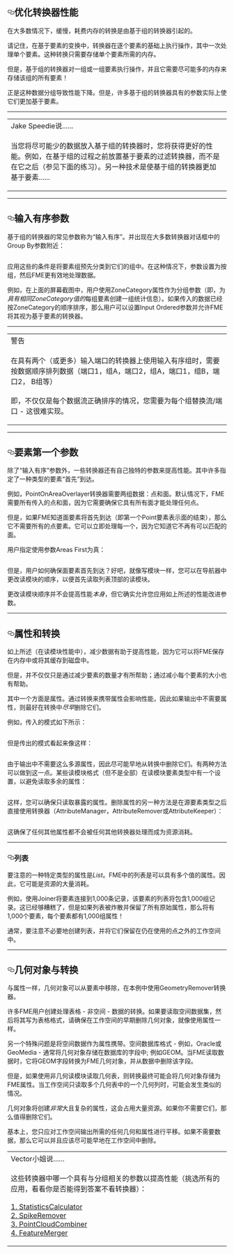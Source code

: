 
  <div id="readme" class="readme blob instapaper_body">
    <article class="markdown-body entry-content" itemprop="text"><h1><a id="user-content-optimizing-transformation-performance" class="anchor" aria-hidden="true" href="https://github.com/safesoftware/FMETraining/blob/Desktop-Advanced-2018/DesktopAdvanced2WorkspaceDesign/2.16.OptimizingTransformationPerformance.md#optimizing-transformation-performance"><svg class="octicon octicon-link" viewBox="0 0 16 16" version="1.1" width="16" height="16" aria-hidden="true"><path fill-rule="evenodd" d="M4 9h1v1H4c-1.5 0-3-1.69-3-3.5S2.55 3 4 3h4c1.45 0 3 1.69 3 3.5 0 1.41-.91 2.72-2 3.25V8.59c.58-.45 1-1.27 1-2.09C10 5.22 8.98 4 8 4H4c-.98 0-2 1.22-2 2.5S3 9 4 9zm9-3h-1v1h1c1 0 2 1.22 2 2.5S13.98 12 13 12H9c-.98 0-2-1.22-2-2.5 0-.83.42-1.64 1-2.09V6.25c-1.09.53-2 1.84-2 3.25C6 11.31 7.55 13 9 13h4c1.45 0 3-1.69 3-3.5S14.5 6 13 6z"></path></svg></a><font style="vertical-align: inherit;"><font style="vertical-align: inherit;">优化转换器性能</font></font></h1>
<p><font style="vertical-align: inherit;"><font style="vertical-align: inherit;">在大多数情况下，缓慢，耗费内存的转换是由基于组的转换器引起的。</font></font></p>
<p><font style="vertical-align: inherit;"><font style="vertical-align: inherit;">请记住，在基于要素的变换中，转换器在逐个要素的基础上执行操作，其中一次处理单个要素。</font><font style="vertical-align: inherit;">这种转换只需要存储单个要素所需的内存。</font></font></p>
<p><font style="vertical-align: inherit;"><font style="vertical-align: inherit;">但是，基于组的转换器对一组或一组要素执行操作，并且它需要尽可能多的内存来存储该组的所有要素！</font></font></p>
<p><font style="vertical-align: inherit;"><font style="vertical-align: inherit;">正是这种数据分组导致性能下降。</font><font style="vertical-align: inherit;">但是，许多基于组的转换器具有的参数实际上使它们更加基于要素。</font></font></p>
<hr>
<table>
<tbody><tr>
<td>
<i></i><font style="vertical-align: inherit;"><font style="vertical-align: inherit;">
Jake Speedie说......
</font></font></td>
</tr>
<tr>
<td><font style="vertical-align: inherit;"><font style="vertical-align: inherit;">

当您将尽可能少的数据放入基于组的转换器时，您将获得更好的性能。</font><font style="vertical-align: inherit;">例如，在基于组的过程之前放置基于要素的过滤转换器，而不是在它之后（参见下面的练习）。</font><font style="vertical-align: inherit;">另一种技术是使基于组的转换器更加基于要素......

</font></font></td>
</tr>
</tbody></table>
<hr>
<h2><a id="user-content-input-ordered-parameter" class="anchor" aria-hidden="true" href="https://github.com/safesoftware/FMETraining/blob/Desktop-Advanced-2018/DesktopAdvanced2WorkspaceDesign/2.16.OptimizingTransformationPerformance.md#input-ordered-parameter"><svg class="octicon octicon-link" viewBox="0 0 16 16" version="1.1" width="16" height="16" aria-hidden="true"><path fill-rule="evenodd" d="M4 9h1v1H4c-1.5 0-3-1.69-3-3.5S2.55 3 4 3h4c1.45 0 3 1.69 3 3.5 0 1.41-.91 2.72-2 3.25V8.59c.58-.45 1-1.27 1-2.09C10 5.22 8.98 4 8 4H4c-.98 0-2 1.22-2 2.5S3 9 4 9zm9-3h-1v1h1c1 0 2 1.22 2 2.5S13.98 12 13 12H9c-.98 0-2-1.22-2-2.5 0-.83.42-1.64 1-2.09V6.25c-1.09.53-2 1.84-2 3.25C6 11.31 7.55 13 9 13h4c1.45 0 3-1.69 3-3.5S14.5 6 13 6z"></path></svg></a><font style="vertical-align: inherit;"><font style="vertical-align: inherit;">输入有序参数</font></font></h2>
<p><font style="vertical-align: inherit;"><font style="vertical-align: inherit;">基于组的转换器的常见参数称为“输入有序”。</font><font style="vertical-align: inherit;">并出现在大多数转换器对话框中的Group By参数附近：</font></font></p>
<p><a target="_blank" href="https://github.com/safesoftware/FMETraining/blob/Desktop-Advanced-2018/DesktopAdvanced2WorkspaceDesign/Images/Img2.029.TransformerPerformanceGroupedFeatureParam.png"><img src="./Images/Img2.029.TransformerPerformanceGroupedFeatureParam.png" alt="" style="max-width:100%;"></a></p>
<p><font style="vertical-align: inherit;"><font style="vertical-align: inherit;">应用这些的条件是将要素组预先分类到它们的组中。</font><font style="vertical-align: inherit;">在这种情况下，参数设置为按组，然后FME更有效地处理数据。</font></font></p>
<p><font style="vertical-align: inherit;"><font style="vertical-align: inherit;">例如，在上面的屏幕截图中，用户使用ZoneCategory属性作为分组参数（即，为</font></font><em><font style="vertical-align: inherit;"><font style="vertical-align: inherit;">具有相同ZoneCategory值的</font></font></em><font style="vertical-align: inherit;"><font style="vertical-align: inherit;">每组要素创建一组统计信息</font><font style="vertical-align: inherit;">）。</font><font style="vertical-align: inherit;">如果传入的数据已经按ZoneCategory的顺序排序，那么用户可以设置Input Ordered参数并允许FME将其视为基于要素的转换器。</font></font></p>
<hr>
 
<table>
<tbody><tr>
<td>
<i></i><font style="vertical-align: inherit;"><font style="vertical-align: inherit;">
警告
</font></font></td>
</tr>
<tr>
<td><font style="vertical-align: inherit;"><font style="vertical-align: inherit;">

在具有两个（或更多）输入端口的转换器上使用输入有序组时，需要按数据顺序排列数据（端口1，组A，端口2，组A，端口1，组B，端口2， B组等）
 </font></font><br><br><font style="vertical-align: inherit;"><font style="vertical-align: inherit;">即，不仅仅是每个数据流正确排序的情况，您需要为每个组替换流/端口 - 这很难实现。

</font></font></td>
</tr>
</tbody></table>
<hr>
<h2><a id="user-content-features-first-parameter" class="anchor" aria-hidden="true" href="https://github.com/safesoftware/FMETraining/blob/Desktop-Advanced-2018/DesktopAdvanced2WorkspaceDesign/2.16.OptimizingTransformationPerformance.md#features-first-parameter"><svg class="octicon octicon-link" viewBox="0 0 16 16" version="1.1" width="16" height="16" aria-hidden="true"><path fill-rule="evenodd" d="M4 9h1v1H4c-1.5 0-3-1.69-3-3.5S2.55 3 4 3h4c1.45 0 3 1.69 3 3.5 0 1.41-.91 2.72-2 3.25V8.59c.58-.45 1-1.27 1-2.09C10 5.22 8.98 4 8 4H4c-.98 0-2 1.22-2 2.5S3 9 4 9zm9-3h-1v1h1c1 0 2 1.22 2 2.5S13.98 12 13 12H9c-.98 0-2-1.22-2-2.5 0-.83.42-1.64 1-2.09V6.25c-1.09.53-2 1.84-2 3.25C6 11.31 7.55 13 9 13h4c1.45 0 3-1.69 3-3.5S14.5 6 13 6z"></path></svg></a><font style="vertical-align: inherit;"><font style="vertical-align: inherit;">要素第一个参数</font></font></h2>
<p><font style="vertical-align: inherit;"><font style="vertical-align: inherit;">除了“输入有序”参数外，一些转换器还有自己独特的参数来提高性能。</font><font style="vertical-align: inherit;">其中许多指定了一种类型的要素“首先”到达。</font></font></p>
<p><font style="vertical-align: inherit;"><font style="vertical-align: inherit;">例如，PointOnAreaOverlayer转换器需要两组数据：点和面。</font><font style="vertical-align: inherit;">默认情况下，FME需要所有传入的点和面，因为它需要确保它具有所有面才能处理任何点。</font></font></p>
<p><font style="vertical-align: inherit;"><font style="vertical-align: inherit;">但是，如果FME知道面要素将首先到达（即第一个Point要素表示面的结束），那么它不需要所有的点要素。</font><font style="vertical-align: inherit;">它可以立即处理每一个，因为它知道它不再有可以匹配的面。</font></font></p>
<p><font style="vertical-align: inherit;"><font style="vertical-align: inherit;">用户指定使用参数Areas First为真：</font></font></p>
<p><a target="_blank" href="https://github.com/safesoftware/FMETraining/blob/Desktop-Advanced-2018/DesktopAdvanced2WorkspaceDesign/Images/Img2.030.TransformerPerformanceNeighborsFirst.png"><img src="./Images/Img2.030.TransformerPerformanceNeighborsFirst.png" alt="" style="max-width:100%;"></a></p>
<p><font style="vertical-align: inherit;"><font style="vertical-align: inherit;">但是，用户如何确保面要素首先到达？</font><font style="vertical-align: inherit;">好吧，就像写模块一样，您可以在导航器中更改读模块的顺序，以便首先读取列表顶部的读模块。</font></font></p>
<p><font style="vertical-align: inherit;"><font style="vertical-align: inherit;">更改读模块顺序并不会提高性能</font></font><em><font style="vertical-align: inherit;"><font style="vertical-align: inherit;">本身</font></font></em><font style="vertical-align: inherit;"><font style="vertical-align: inherit;">，但它确实允许您应用如上所述的性能改进参数。</font></font></p>
<hr>
<h2><a id="user-content-attributes-and-transformation" class="anchor" aria-hidden="true" href="https://github.com/safesoftware/FMETraining/blob/Desktop-Advanced-2018/DesktopAdvanced2WorkspaceDesign/2.16.OptimizingTransformationPerformance.md#attributes-and-transformation"><svg class="octicon octicon-link" viewBox="0 0 16 16" version="1.1" width="16" height="16" aria-hidden="true"><path fill-rule="evenodd" d="M4 9h1v1H4c-1.5 0-3-1.69-3-3.5S2.55 3 4 3h4c1.45 0 3 1.69 3 3.5 0 1.41-.91 2.72-2 3.25V8.59c.58-.45 1-1.27 1-2.09C10 5.22 8.98 4 8 4H4c-.98 0-2 1.22-2 2.5S3 9 4 9zm9-3h-1v1h1c1 0 2 1.22 2 2.5S13.98 12 13 12H9c-.98 0-2-1.22-2-2.5 0-.83.42-1.64 1-2.09V6.25c-1.09.53-2 1.84-2 3.25C6 11.31 7.55 13 9 13h4c1.45 0 3-1.69 3-3.5S14.5 6 13 6z"></path></svg></a><font style="vertical-align: inherit;"><font style="vertical-align: inherit;">属性和转换</font></font></h2>
<p><font style="vertical-align: inherit;"><font style="vertical-align: inherit;">如上所述（在读模块性能中），减少数据有助于提高性能，因为它可以将FME保存在内存中或将其缓存到磁盘中。</font></font></p>
<p><font style="vertical-align: inherit;"><font style="vertical-align: inherit;">但是，并不仅仅只是通过减少要素的数量才有所帮助；</font><font style="vertical-align: inherit;">通过减小每个要素的大小也有帮助。</font></font></p>
<p><font style="vertical-align: inherit;"><font style="vertical-align: inherit;">其中一个方面是属性。</font><font style="vertical-align: inherit;">通过转换来携带属性会影响性能，因此如果输出中不需要属性，则最好</font><font style="vertical-align: inherit;">在转换中</font></font><em><font style="vertical-align: inherit;"><font style="vertical-align: inherit;">尽早</font></font></em><font style="vertical-align: inherit;"><font style="vertical-align: inherit;">删除它们</font><font style="vertical-align: inherit;">。</font></font></p>
<p><font style="vertical-align: inherit;"><font style="vertical-align: inherit;">例如，传入的模式如下所示：</font></font></p>
<p><a target="_blank" href="https://github.com/safesoftware/FMETraining/blob/Desktop-Advanced-2018/DesktopAdvanced2WorkspaceDesign/Images/Img2.033.TransformerPerformanceAttrsSourceSchema.png"><img src="./Images/Img2.033.TransformerPerformanceAttrsSourceSchema.png" alt="" style="max-width:100%;"></a></p>
<p><font style="vertical-align: inherit;"><font style="vertical-align: inherit;">但是传出的模式看起来像这样：</font></font></p>
<p><a target="_blank" href="https://github.com/safesoftware/FMETraining/blob/Desktop-Advanced-2018/DesktopAdvanced2WorkspaceDesign/Images/Img2.034.TransformerPerformanceAttrsDestSchema.png"><img src="./Images/Img2.034.TransformerPerformanceAttrsDestSchema.png" alt="" style="max-width:100%;"></a></p>
<p><font style="vertical-align: inherit;"><font style="vertical-align: inherit;">由于输出中不需要这么多源属性，因此尽可能早地从转换中删除它们。</font><font style="vertical-align: inherit;">有两种方法可以做到这一点。</font><font style="vertical-align: inherit;">某些读模块格式（但不是全部）在读模块要素类型中有一个设置，以避免读取多余的属性：</font></font></p>
<p><a target="_blank" href="https://github.com/safesoftware/FMETraining/blob/Desktop-Advanced-2018/DesktopAdvanced2WorkspaceDesign/Images/Img2.035.TransformerPerformanceReadAttrs.png"><img src="./Images/Img2.035.TransformerPerformanceReadAttrs.png" alt="" style="max-width:100%;"></a></p>
<p><font style="vertical-align: inherit;"><font style="vertical-align: inherit;">这样，您可以确保只读取暴露的属性。</font><font style="vertical-align: inherit;">删除属性的另一种方法是在源要素类型之后直接使用转换器（AttributeManager，AttributeRemover或AttributeKeeper）：</font></font></p>
<p><a target="_blank" href="https://github.com/safesoftware/FMETraining/blob/Desktop-Advanced-2018/DesktopAdvanced2WorkspaceDesign/Images/Img2.036.TransformerPerformanceRemovingAttrs.png"><img src="./Images/Img2.036.TransformerPerformanceRemovingAttrs.png" alt="" style="max-width:100%;"></a></p>
<p><font style="vertical-align: inherit;"><font style="vertical-align: inherit;">这确保了任何其他属性都不会被任何其他转换器处理而成为资源消耗。</font></font></p>
<hr>
<h3><a id="user-content-lists" class="anchor" aria-hidden="true" href="https://github.com/safesoftware/FMETraining/blob/Desktop-Advanced-2018/DesktopAdvanced2WorkspaceDesign/2.16.OptimizingTransformationPerformance.md#lists"><svg class="octicon octicon-link" viewBox="0 0 16 16" version="1.1" width="16" height="16" aria-hidden="true"><path fill-rule="evenodd" d="M4 9h1v1H4c-1.5 0-3-1.69-3-3.5S2.55 3 4 3h4c1.45 0 3 1.69 3 3.5 0 1.41-.91 2.72-2 3.25V8.59c.58-.45 1-1.27 1-2.09C10 5.22 8.98 4 8 4H4c-.98 0-2 1.22-2 2.5S3 9 4 9zm9-3h-1v1h1c1 0 2 1.22 2 2.5S13.98 12 13 12H9c-.98 0-2-1.22-2-2.5 0-.83.42-1.64 1-2.09V6.25c-1.09.53-2 1.84-2 3.25C6 11.31 7.55 13 9 13h4c1.45 0 3-1.69 3-3.5S14.5 6 13 6z"></path></svg></a><font style="vertical-align: inherit;"><font style="vertical-align: inherit;">列表</font></font></h3>
<p><font style="vertical-align: inherit;"><font style="vertical-align: inherit;">要注意的一种特定类型的属性是</font></font><em><font style="vertical-align: inherit;"><font style="vertical-align: inherit;">List</font></font></em><font style="vertical-align: inherit;"><font style="vertical-align: inherit;">。</font><font style="vertical-align: inherit;">FME中的列表是可以具有多个值的属性。</font><font style="vertical-align: inherit;">因此，它可能是资源的大量消耗。</font></font></p>
<p><font style="vertical-align: inherit;"><font style="vertical-align: inherit;">例如，使用Joiner将要素连接到1,000条记录，该要素的列表将包含1,000组记录。</font><font style="vertical-align: inherit;">这已经够糟糕了，但是如果列表被炸散并保留了所有原始属性，那么将有1,000个要素，每个要素都有1,000组属性！</font></font></p>
<p><font style="vertical-align: inherit;"><font style="vertical-align: inherit;">通常，要注意不必要地创建列表，并将它们保留在仍在使用的点之外的工作空间中。</font></font></p>
<hr>
<h2><a id="user-content-geometry-and-transformation" class="anchor" aria-hidden="true" href="https://github.com/safesoftware/FMETraining/blob/Desktop-Advanced-2018/DesktopAdvanced2WorkspaceDesign/2.16.OptimizingTransformationPerformance.md#geometry-and-transformation"><svg class="octicon octicon-link" viewBox="0 0 16 16" version="1.1" width="16" height="16" aria-hidden="true"><path fill-rule="evenodd" d="M4 9h1v1H4c-1.5 0-3-1.69-3-3.5S2.55 3 4 3h4c1.45 0 3 1.69 3 3.5 0 1.41-.91 2.72-2 3.25V8.59c.58-.45 1-1.27 1-2.09C10 5.22 8.98 4 8 4H4c-.98 0-2 1.22-2 2.5S3 9 4 9zm9-3h-1v1h1c1 0 2 1.22 2 2.5S13.98 12 13 12H9c-.98 0-2-1.22-2-2.5 0-.83.42-1.64 1-2.09V6.25c-1.09.53-2 1.84-2 3.25C6 11.31 7.55 13 9 13h4c1.45 0 3-1.69 3-3.5S14.5 6 13 6z"></path></svg></a><font style="vertical-align: inherit;"><font style="vertical-align: inherit;">几何对象与转换</font></font></h2>
<p><font style="vertical-align: inherit;"><font style="vertical-align: inherit;">与属性一样，几何对象可以从要素中移除，在本例中使用GeometryRemover转换器。</font></font></p>
<p><font style="vertical-align: inherit;"><font style="vertical-align: inherit;">许多FME用户创建处理表格 - 非空间 - 数据的转换。</font><font style="vertical-align: inherit;">如果要读取空间数据集，然后将其写为表格格式，请确保在工作空间的早期删除几何对象，就像使用属性一样。</font></font></p>
<p><font style="vertical-align: inherit;"><font style="vertical-align: inherit;">另一个特殊问题是将空间数据作为属性携带。</font><font style="vertical-align: inherit;">空间数据库格式 - 例如，Oracle或GeoMedia  - 通常将几何对象存储在数据库的字段中; </font><font style="vertical-align: inherit;">例如GEOM。</font><font style="vertical-align: inherit;">当FME读取数据时，它将GEOM字段转换为FME几何对象，并从数据中删除该字段。</font></font></p>
<p><font style="vertical-align: inherit;"><font style="vertical-align: inherit;">但是，如果使用非几何读模块读取几何表，则转换最终可能会将几何对象存储为FME属性。</font><font style="vertical-align: inherit;">当工作空间只读取多个几何表中的一个几何列时，可能会发生类似的情况。</font></font></p>
<p><font style="vertical-align: inherit;"><font style="vertical-align: inherit;">几何对象将创建</font></font><em><font style="vertical-align: inherit;"><font style="vertical-align: inherit;">非常</font></font></em><font style="vertical-align: inherit;"><font style="vertical-align: inherit;">大且复杂的属性，这会占用大量资源。</font><font style="vertical-align: inherit;">如果你不需要它们，那么值得删除它们。</font></font></p>
<p><font style="vertical-align: inherit;"><font style="vertical-align: inherit;">基本上，您只应对工作空间输出所需的任何几何和属性进行平移。</font><font style="vertical-align: inherit;">如果不需要数据，那么它可以并且应该尽可能早地在工作空间中删除。</font></font></p>
<table>
<tbody><tr>
<td>
<i></i><font style="vertical-align: inherit;"><font style="vertical-align: inherit;">
Vector小姐说......
</font></font></td>
</tr>
<tr>
<td><font style="vertical-align: inherit;"><font style="vertical-align: inherit;">

这些转换器中哪一个具有与分组相关的参数以提高性能（挑选所有的应用，看看你是否能得到答案不看转换器）： 
 </font></font><br><br><a href="http://52.73.3.37/fmedatastreaming/Manual/QAResponse2017.fmw?chapter=12&amp;question=4&amp;answer=1&amp;DestDataset_TEXTLINE=C%3A%5CFMEOutput%5CQAResponse.html" rel="nofollow"><font style="vertical-align: inherit;"><font style="vertical-align: inherit;">1. StatisticsCalculator </font></font></a>
<br><a href="http://52.73.3.37/fmedatastreaming/Manual/QAResponse2017.fmw?chapter=12&amp;question=4&amp;answer=2&amp;DestDataset_TEXTLINE=C%3A%5CFMEOutput%5CQAResponse.html" rel="nofollow"><font style="vertical-align: inherit;"><font style="vertical-align: inherit;">2. SpikeRemover </font></font></a>
<br><a href="http://52.73.3.37/fmedatastreaming/Manual/QAResponse2017.fmw?chapter=12&amp;question=4&amp;answer=3&amp;DestDataset_TEXTLINE=C%3A%5CFMEOutput%5CQAResponse.html" rel="nofollow"><font style="vertical-align: inherit;"><font style="vertical-align: inherit;">3. PointCloudCombiner </font></font></a>
<br><a href="http://52.73.3.37/fmedatastreaming/Manual/QAResponse2017.fmw?chapter=12&amp;question=4&amp;answer=4&amp;DestDataset_TEXTLINE=C%3A%5CFMEOutput%5CQAResponse.html" rel="nofollow"><font style="vertical-align: inherit;"><font style="vertical-align: inherit;">4. FeatureMerger</font></font></a>

</td>
</tr>
</tbody></table> 
</article>
  </div>

 </div></body></html>
